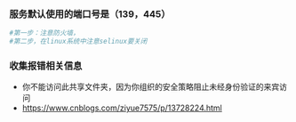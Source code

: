 <!--
 * @Author: 程英明
 * @Date: 2022-07-25 09:53:39
 * @LastEditTime: 2022-07-25 10:03:39
 * @LastEditors: 程英明
 * @Description: 
 * @FilePath: \doc-man\docs\software\samba\error.md
 * QQ:504875043@qq.com
-->
### 服务默认使用的端口号是（139，445）
```sh
#第一步：注意防火墙，
#第二步，在linux系统中注意selinux要关闭
```
### 收集报错相关信息

- 你不能访问此共享文件夹，因为你组织的安全策略阻止未经身份验证的来宾访问
- https://www.cnblogs.com/ziyue7575/p/13728224.html